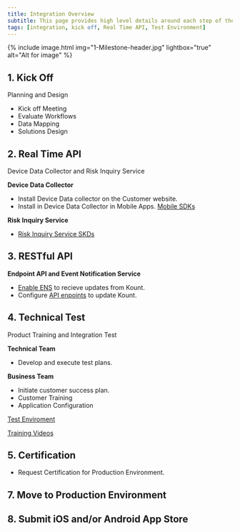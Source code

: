 ```yaml
---
title: Integration Overview
subtitle: This page provides high level details around each step of the integration process. 
tags: [integration, kick off, Real Time API, Test Environment]
---
```


{% include image.html img="1-Milestone-header.jpg" lightbox="true" alt="Alt for image" %}


## **1. Kick Off** 
Planning and Design

* Kick off Meeting 
 * Evaluate Workflows 
 * Data Mapping 
 * Solutions Design

## **2. Real Time API** 
Device Data Collector and Risk Inquiry Service
 
 **Device Data Collector**
 * Install Device Data collector on the Customer website. 
 * Install in Device Data Collector in Mobile Apps. [Mobile SDKs](https://kount.github.io/docs/dc-sdk/)
 
 **Risk Inquiry Service**
 * [Risk Inquiry Service SKDs](https://kount.github.io/docs/ris-sdk/)

## **3. RESTful API** 
**Endpoint API and Event Notification Service**
 * [Enable ENS](https://kount.github.io/docs/ens-main/) to recieve updates from Kount.
 * Configure [API enpoints](https://kount.github.io/docs/api-endpoints/) to update Kount.

## **4. Technical Test** 
Product Training and Integration Test

**Technical Team**
 * Develop and execute test plans. 

**Business Team** 
 * Initiate customer success plan. 
 * Customer Training
 * Application Configuration

<a class="uk-button uk-badge uk-button-default uk-width-1-2" href="https://awc.test.kount.net/">Test Enviroment</a>

<a class="uk-button uk-badge uk-button-default uk-width-1-2" href="https://support.kount.com/s/article/Training-Videos">Training Videos</a>

## **5. Certification**
* Request Certification for Production Environment. 

## **7. Move to Production Environment**

## **8. Submit iOS and/or Android App Store**
 
